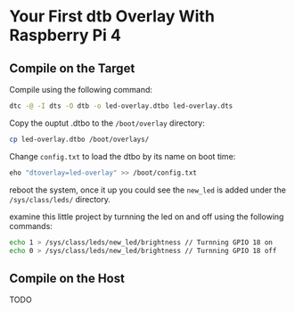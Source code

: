 # Your First dtb Overlay With Raspberry Pi 4

## Compile on the Target
Compile using the following command:
```bash
dtc -@ -I dts -O dtb -o led-overlay.dtbo led-overlay.dts
```
Copy the ouptut .dtbo to the `/boot/overlay` directory:
```bash
cp led-overlay.dtbo /boot/overlays/
```
Change `config.txt` to load the dtbo by its name on boot time:
```bash
eho "dtoverlay=led-overlay" >> /boot/config.txt
```

reboot the system, once it up you could see the `new_led` is added under the `/sys/class/leds/` directory.

examine this little project by turnning the led on and off using the following commands:
```bash
echo 1 > /sys/class/leds/new_led/brightness // Turnning GPIO 18 on
echo 0 > /sys/class/leds/new_led/brightness // Turnning GPIO 18 off
```
## Compile on the Host
TODO
